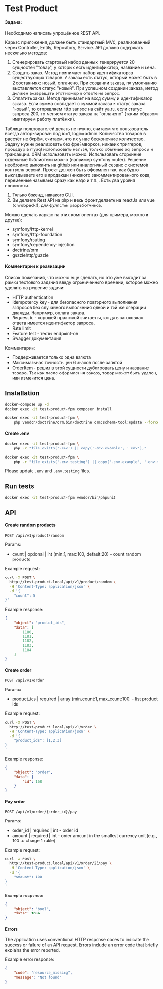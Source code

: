 # Test Product

#### Задача:

Необходимо написать упрощённое REST API.

Каркас приложения, должен быть стандартный MVC, реализованный через Controller, Entity, Repository, Service.
API должно содержать несколько методов:
1) Сгенерировать стартовый набор данных, генерируется 20 сущностей "товар", у которых есть идентификатор, название и цена.
2) Создать заказ. Метод принимает набор идентификаторов существующих товаров. У заказа есть статус, который может быть в 2 состаяниях: новый, оплачено. При создании заказа, по умолчанию выставляется статус "новый". При успешном создании заказа, метод должен возвращать этот номер в ответе на запрос.
3) Оплатить заказ. Метод принимает на вход сумму и идентификатор заказа. Если сумма совпадает с суммой заказа и статус заказа "новый", то отправляем http запрос на сайт ya.ru, если статус запроса 200, то меняем статус заказа на "оплачено" (таким образом имитируем работу платёжки).

Таблицу пользователей делать не нужно, считаем что пользователь всегда авторизирован под id=1, login=admin.
Количество товаров в рассчёт не берём, считаем, что их у нас бесконечное количество.
Задачу нужно реализовать без фреймворков, никаких триггеров, процедур в mysql использовать нельзя, только обычные sql запросы и транзакции. ORM использовать можно.
Использовать сторонние отдельные библиотеки можно (например symfony router).
Решение необхоимо выложить на github или аналогичный сервис с системой контроля версий.
Проект должен быть оформлен так, как будто выкладываете его в продакшн (никакого закомментированного кода, переменные называем сразу как надо и т.п.).
Есть два уровня сложности.
1) Только бэкенд, никакого GUI.
2) Вы делаете Rest API на php и весь фронт делаете на reactJs или vue (с webpack!), для фуллстак разработчиков.

Можно сделать каркас на этих компонентах (для примера, можно и другие):
* symfony/http-kernel
* symfony/http-foundation
* symfony/routing
* symfony/dependency-injection
* doctrine/orm
* guzzlehttp/guzzle

#### Комментарии к реализации
Список пожеланий, что можно еще сделать, но это уже выходит за рамки тестового задания ввиду ограниченного времени, которое можно уделить на решение задачи:
* HTTP authentication
* Idempotency key - для безопасного повторного выполнения запросов без случайного выполнения одной и той же операции дважды. Например, оплата заказа.
* Request id - хорошей практикой считается, когда в заголовках ответа имеется идентификтор запроса.
* Rate limit
* Feature test - тесты endpoint-ов
* Swagger документация

Комментарии:
* Поддерживается только одна валюта
* Максимальная точность цен 6 знаков после запятой
* OrderItem - решил в этой сущности дублировать цену и название товара. Так как после оформления заказа, товар может быть удален, или изменится цена.

## Installation
```bash
docker-compose up -d
docker exec -it test-product-fpm composer install

docker exec -it test-product-fpm \
    php vendor/doctrine/orm/bin/doctrine orm:schema-tool:update --force --dump-sql
```

#### Create .env
```bash
docker exec -it test-product-fpm \
    php -r "file_exists('.env') || copy('.env.example', '.env');"
    
docker exec -it test-product-fpm \
    php -r "file_exists('.env.testing') || copy('.env.example', '.env.testing');"
```

Please update `.env` and `.env.testing` files.

## Run tests
```bash
docker exec -it test-product-fpm vendor/bin/phpunit
```

## API

#### Create random products
`POST /api/v1/product/random`

Params:
* count | optional | int (min:1, max:100, default:20) - count random products

Example request:
```bash
curl -X POST \
  http://test-product.local/api/v1/product/random \
  -H 'Content-Type: application/json' \
  -d '{
	"count": 5
}'
```

Example response:
```json
{
    "object": "product_ids",
    "data": [
        1180,
        1181,
        1182,
        1183,
        1184
    ]
}
```

#### Create order
`POST /api/v1/order`

Params:
* product_ids | required | array (min_count:1, max_count:100) - list product ids

Example request:
```bash
curl -X POST \
  http://test-product.local/api/v1/order \
  -H 'Content-Type: application/json' \
  -d '{
	"product_ids": [1,2,3]
}
'
```

Example response:
```json
{
    "object": "order",
    "data": {
        "id": 168
    }
}
```

#### Pay order
`POST /api/v1/order/{order_id}/pay`

Params:
* order_id | required | int - order id
* amount | required | int - order amount in the smallest currency unit (e.g., 100 to charge 1 ruble)

Example request:
```bash
curl -X POST \
  http://test-product.local/api/v1/order/25/pay \
  -H 'Content-Type: application/json' \
  -d '{
	"amount": 100
}
'
```

Example response:
```json
{
    "object": "bool",
    "data": true
}
```

#### Errors

The application uses conventional HTTP response codes to indicate the success or failure of an API request. Errors include an error code that briefly explains the error reported.

Example error response:
```json
{
    "code": "resource_missing",
    "message": "Not found"
}
```